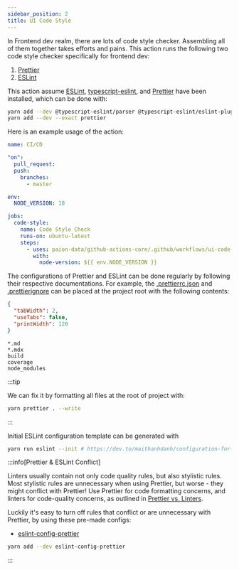 ```yaml
---
sidebar_position: 2
title: UI Code Style
---
```


[//]: # (Copyright Paion Data)

[//]: # (Licensed under the Apache License, Version 2.0 &#40;the "License"&#41;;)
[//]: # (you may not use this file except in compliance with the License.)
[//]: # (You may obtain a copy of the License at)

[//]: # (    http://www.apache.org/licenses/LICENSE-2.0)

[//]: # (Unless required by applicable law or agreed to in writing, software)
[//]: # (distributed under the License is distributed on an "AS IS" BASIS,)
[//]: # (WITHOUT WARRANTIES OR CONDITIONS OF ANY KIND, either express or implied.)
[//]: # (See the License for the specific language governing permissions and)
[//]: # (limitations under the License.)

In Frontend dev realm, there are lots of code style checker. Assembling all of them together takes efforts and pains.
This action runs the following two code style checker specifically for frontend dev:

1. [Prettier]
2. [ESLint]

This action assume [ESLint], [typescript-eslint], and [Prettier] have been installed, which can be done with:

```bash
yarn add --dev @typescript-eslint/parser @typescript-eslint/eslint-plugin eslint typescript
yarn add --dev --exact prettier
```

Here is an example usage of the action:

```yaml
name: CI/CD

"on":
  pull_request:
  push:
    branches:
      - master

env:
  NODE_VERSION: 18

jobs:
  code-style:
    name: Code Style Check
    runs-on: ubuntu-latest
    steps:
      - uses: paion-data/github-actions-core/.github/workflows/ui-code-style.yml@master
        with:
          node-version: ${{ env.NODE_VERSION }}
```

The configurations of Prettier and ESLint can be done regularly by following their respective documentations. For
example, the [.prettierrc.json](https://prettier.io/docs/en/configuration.html) and
[.prettierignore](https://prettier.io/docs/en/ignore) can be placed at the project root with the following contents:

```json title=".prettierrc.json"
{
  "tabWidth": 2,
  "useTabs": false,
  "printWidth": 120
}
```

```ignore title=".prettierignore"
*.md
*.mdx
build
coverage
node_modules
```

:::tip

We can fix it by formatting all files at the root of project with:

```bash
yarn prettier . --write
```

:::

Initial ESLint configuration template can be generated with

```bash
yarn run eslint --init # https://dev.to/maithanhdanh/configuration-for-eslint-b47
```

:::info[Prettier & ESLint Conflict]

Linters usually contain not only code quality rules, but also stylistic rules. Most stylistic rules are unnecessary
when using Prettier, but worse - they might conflict with Prettier! Use Prettier for code formatting concerns, and
linters for code-quality concerns, as outlined in
[Prettier vs. Linters](https://prettier.io/docs/en/comparison).

Luckily it's easy to turn off rules that conflict or are unnecessary with Prettier, by using these pre-made configs:

- [eslint-config-prettier](https://github.com/prettier/eslint-config-prettier)

```bash
yarn add --dev eslint-config-prettier
```

:::

[ESLint]: https://eslint.org/

[Prettier]: https://prettier.io/

[typescript-eslint]: https://typescript-eslint.io/
